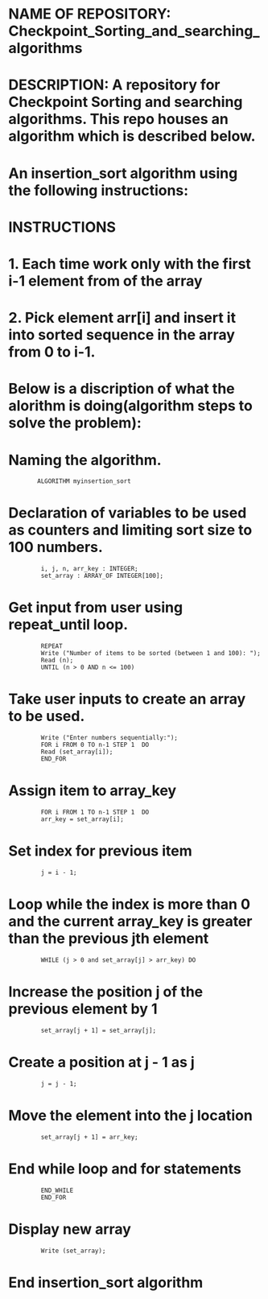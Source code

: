 # NAME OF REPOSITORY: Checkpoint_Sorting_and_searching_algorithms



# DESCRIPTION: A repository for Checkpoint Sorting and searching algorithms. This repo houses an algorithm which is described below.



# An insertion_sort algorithm using the following instructions:

# INSTRUCTIONS
# 1.  Each time work only with the first i-1 element from of the array
# 2.  Pick element arr[i] and insert it into sorted sequence in the array from 0 to i-1.


# Below is a discription of what the alorithm is doing(algorithm steps to solve the problem):

# Naming the algorithm.

            ALGORITHM myinsertion_sort

  
# Declaration of variables to be used as counters and limiting sort size to 100 numbers.

             i, j, n, arr_key : INTEGER;
             set_array : ARRAY_OF INTEGER[100];

# Get input from user using repeat_until loop.

             REPEAT
             Write ("Number of items to be sorted (between 1 and 100): ");
             Read (n);
             UNTIL (n > 0 AND n <= 100)

# Take user inputs to create an array to be used.

             Write ("Enter numbers sequentially:");
             FOR i FROM 0 TO n-1 STEP 1  DO
             Read (set_array[i]);
             END_FOR

# Assign item to array_key

             FOR i FROM 1 TO n-1 STEP 1  DO
             arr_key = set_array[i];

# Set index for previous item

             j = i - 1;

# Loop while the index is more than 0 and the current array_key is greater than the previous jth element

             WHILE (j > 0 and set_array[j] > arr_key) DO

# Increase the position j of the previous element by 1

             set_array[j + 1] = set_array[j];

# Create a position at j - 1 as j

             j = j - 1;

# Move the element into the j location

             set_array[j + 1] = arr_key;

# End while loop and for statements                     
             END_WHILE            
             END_FOR

# Display new array

             Write (set_array);                                     

# End insertion_sort algorithm
 
